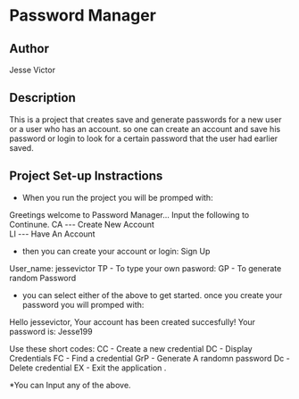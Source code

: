 # Password Manager

## Author
Jesse Victor

## Description
This is a project that creates save and generate passwords for a new user or a user who has an account. so one can create an account and save his password or login to look for a certain password that the user had earlier saved.

## Project Set-up Instractions
 * When you run the project you will be promped with:

Greetings welcome to Password Manager...
 Input the following to Continune.
 CA ---  Create New Account  
 LI ---  Have An Account  

 * then you can create your account or login:
 Sign Up

 
User_name: jessevictor
 TP - To type your own pasword:
 GP - To generate random Password

 * you can select either of the above to get started.
 once you create  your password you will promped with:


Hello jessevictor, Your account has been created succesfully! Your password is: Jesse199



Use these short codes:
 CC - Create a new credential 
 DC - Display Credentials 
 FC - Find a credential 
 GrP - Generate A randomn password 
 Dc - Delete credential 
 EX - Exit the application .

 *You can Input any of the above.
